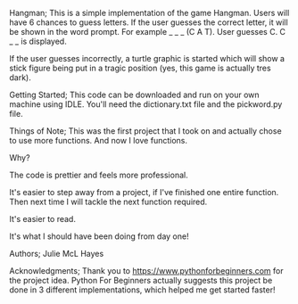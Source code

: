 Hangman;
This is a simple implementation of the game Hangman. Users will have 6 chances to guess letters. If the user guesses the correct letter, it will be shown in the word prompt. For example _ _ _ (C A T). User guesses C. C _ _ is displayed.

If the user guesses incorrectly, a turtle graphic is started which will show a stick figure being put in a tragic position (yes, this game is actually tres dark).

Getting Started;
This code can be downloaded and run on your own machine using IDLE.
You'll need the dictionary.txt file and the pickword.py file.


Things of Note;
This was the first project that I took on and actually chose to use more functions. And now I love functions. 

Why?

The code is prettier and feels more professional.

It's easier to step away from a project, if I've finished one entire function. Then next time I will tackle the next function required.

It's easier to read.

It's what I should have been doing from day one!



Authors;
Julie McL Hayes

Acknowledgments;
Thank you to https://www.pythonforbeginners.com for the project idea. Python For Beginners actually suggests this project be done in 3 different implementations, which helped me get started faster!
